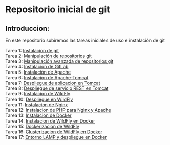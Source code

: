 # Repositorio inicial de git 

## Introduccion: 
En este repositorio subiremos las tareas iniciales de uso e instalación de git

Tarea 1: [Instalacion de git](instalacion.MD)  
Tarea 2: [Manipulación de repositorios git](manipulacion.MD)  
Tarea 3: [Manipulación avanzada de repositorios git](manipulacionAvanzada.MD)  
Tarea 4: [Instalación de GitLab](instalacionGitLab.MD)  
Tarea 5: [Instalación de Apache](instalacionApache.MD)  
Tarea 6: [Instalación de Apache-Tomcat](instalacionTomcat.MD)   
Tarea 7: [Despliegue de aplicacion en Tomcat](despliegueTomcat.MD)   
Tarea 8: [Despliegue de servicio REST en Tomcat](despliegueTomcat2.MD)   
Tarea 9: [Instalacion de WildFly](instalacionWildFly.MD)   
Tarea 10: [Despliegue en WildFly](despliegueWildFly.MD)   
Tarea 11: [Instalacion de Nginx](instalacionNginx.MD)   
Tarea 12: [Instalacion de PHP para Nginx y Apache](instalacionPHP.MD)  
Tarea 13: [Instalacion de Docker](instalacionDocker.MD)  
Tarea 14: [Instalacion de WildFly en Docker](instalacionWildFlyDocker.MD)  
Tarea 15: [Dockerizacion de WildFly](dockerizacionWildFly.MD)  
Tarea 16: [Clusterizacion de WildFly en Docker](clusterizacionWildFly.MD)  
Tarea 17: [Entorno LAMP y despliegue en Docker](lampDocker.MD)  



